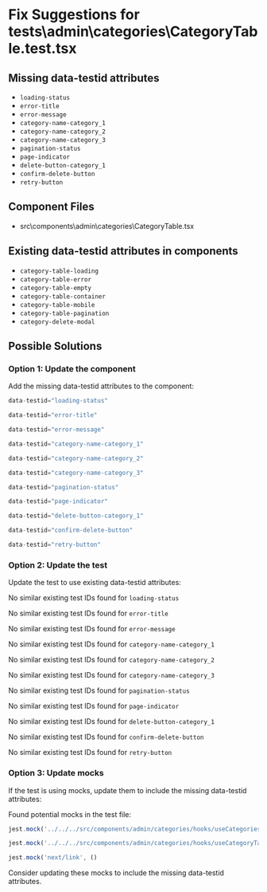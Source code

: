 # Fix Suggestions for tests\admin\categories\CategoryTable.test.tsx

## Missing data-testid attributes

- `loading-status`
- `error-title`
- `error-message`
- `category-name-category_1`
- `category-name-category_2`
- `category-name-category_3`
- `pagination-status`
- `page-indicator`
- `delete-button-category_1`
- `confirm-delete-button`
- `retry-button`

## Component Files

- src\components\admin\categories\CategoryTable.tsx

## Existing data-testid attributes in components

- `category-table-loading`
- `category-table-error`
- `category-table-empty`
- `category-table-container`
- `category-table-mobile`
- `category-table-pagination`
- `category-delete-modal`

## Possible Solutions

### Option 1: Update the component

Add the missing data-testid attributes to the component:

```jsx
data-testid="loading-status"
```

```jsx
data-testid="error-title"
```

```jsx
data-testid="error-message"
```

```jsx
data-testid="category-name-category_1"
```

```jsx
data-testid="category-name-category_2"
```

```jsx
data-testid="category-name-category_3"
```

```jsx
data-testid="pagination-status"
```

```jsx
data-testid="page-indicator"
```

```jsx
data-testid="delete-button-category_1"
```

```jsx
data-testid="confirm-delete-button"
```

```jsx
data-testid="retry-button"
```

### Option 2: Update the test

Update the test to use existing data-testid attributes:

No similar existing test IDs found for `loading-status`

No similar existing test IDs found for `error-title`

No similar existing test IDs found for `error-message`

No similar existing test IDs found for `category-name-category_1`

No similar existing test IDs found for `category-name-category_2`

No similar existing test IDs found for `category-name-category_3`

No similar existing test IDs found for `pagination-status`

No similar existing test IDs found for `page-indicator`

No similar existing test IDs found for `delete-button-category_1`

No similar existing test IDs found for `confirm-delete-button`

No similar existing test IDs found for `retry-button`

### Option 3: Update mocks

If the test is using mocks, update them to include the missing data-testid attributes:

Found potential mocks in the test file:

```js
jest.mock('../../../src/components/admin/categories/hooks/useCategories', ()
```

```js
jest.mock('../../../src/components/admin/categories/hooks/useCategoryTable', ()
```

```js
jest.mock('next/link', ()
```

Consider updating these mocks to include the missing data-testid attributes.

